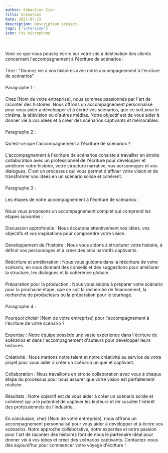 ```yaml
---
author: Sébastien Cier
title: Scénarios
date: 2021-07-15
description: Description project.
tags: ["interview"]
icon: fas microphone
---
```


<p style='margin:0cm;font-size:16px;'>&nbsp;</p>
Voici ce que vous pouvez écrire sur votre site à destination des clients concernant l'accompagnement à l'écriture de scénarios :
<p style='margin:0cm;font-size:16px;'>&nbsp;</p>
Titre : "Donnez vie à vos histoires avec notre accompagnement à l'écriture de scénarios"
<p style='margin:0cm;font-size:16px;'>&nbsp;</p>
Paragraphe 1 :
<p style='margin:0cm;font-size:16px;'>&nbsp;</p>
Chez [Nom de votre entreprise], nous sommes passionnés par l'art de raconter des histoires. Nous offrons un accompagnement personnalisé pour vous aider à développer et à écrire vos scénarios, que ce soit pour le cinéma, la télévision ou d'autres médias. Notre objectif est de vous aider à donner vie à vos idées et à créer des scénarios captivants et mémorables.
<p style='margin:0cm;font-size:16px;'>&nbsp;</p>
Paragraphe 2 :
<p style='margin:0cm;font-size:16px;'>&nbsp;</p>
Qu'est-ce que l'accompagnement à l'écriture de scénarios ?
<p style='margin:0cm;font-size:16px;'>&nbsp;</p>
L'accompagnement à l'écriture de scénarios consiste à travailler en étroite collaboration avec un professionnel de l'écriture pour développer et améliorer votre histoire, votre structure narrative, vos personnages et vos dialogues. C'est un processus qui vous permet d'affiner votre vision et de transformer vos idées en un scénario solide et cohérent.
<p style='margin:0cm;font-size:16px;'>&nbsp;</p>
Paragraphe 3 :
<p style='margin:0cm;font-size:16px;'>&nbsp;</p>
Les étapes de notre accompagnement à l'écriture de scénarios :
<p style='margin:0cm;font-size:16px;'>&nbsp;</p>
Nous vous proposons un accompagnement complet qui comprend les étapes suivantes :
<p style='margin:0cm;font-size:16px;'>&nbsp;</p>
Discussion approfondie : Nous écoutons attentivement vos idées, vos objectifs et vos inspirations pour comprendre votre vision.
<p style='margin:0cm;font-size:16px;'>&nbsp;</p>
Développement de l'histoire : Nous vous aidons à structurer votre histoire, à définir vos personnages et à créer des arcs narratifs captivants.
<p style='margin:0cm;font-size:16px;'>&nbsp;</p>
Réécriture et amélioration : Nous vous guidons dans la réécriture de votre scénario, en vous donnant des conseils et des suggestions pour améliorer la structure, les dialogues et la cohérence globale.
<p style='margin:0cm;font-size:16px;'>&nbsp;</p>
Préparation pour la production : Nous vous aidons à préparer votre scénario pour la prochaine étape, que ce soit la recherche de financement, la recherche de producteurs ou la préparation pour le tournage.
<p style='margin:0cm;font-size:16px;'>&nbsp;</p>
Paragraphe 4 :
<p style='margin:0cm;font-size:16px;'>&nbsp;</p>
Pourquoi choisir [Nom de votre entreprise] pour l'accompagnement à l'écriture de votre scénario ?
<p style='margin:0cm;font-size:16px;'>&nbsp;</p>
Expertise : Notre équipe possède une vaste expérience dans l'écriture de scénarios et dans l'accompagnement d'auteurs pour développer leurs histoires.
<p style='margin:0cm;font-size:16px;'>&nbsp;</p>
Créativité : Nous mettons notre talent et notre créativité au service de votre projet pour vous aider à créer un scénario unique et captivant.
<p style='margin:0cm;font-size:16px;'>&nbsp;</p>
Collaboration : Nous travaillons en étroite collaboration avec vous à chaque étape du processus pour nous assurer que votre vision est parfaitement réalisée.
<p style='margin:0cm;font-size:16px;'>&nbsp;</p>
Résultats : Notre objectif est de vous aider à créer un scénario solide et cohérent qui a le potentiel de captiver les lecteurs et de susciter l'intérêt des professionnels de l'industrie.
<p style='margin:0cm;font-size:16px;'>&nbsp;</p>
En conclusion, chez [Nom de votre entreprise], nous offrons un accompagnement personnalisé pour vous aider à développer et à écrire vos scénarios. Notre approche collaborative, notre expertise et notre passion pour l'art de raconter des histoires font de nous le partenaire idéal pour donner vie à vos idées et créer des scénarios captivants. Contactez-nous dès aujourd'hui pour commencer votre voyage d'écriture !